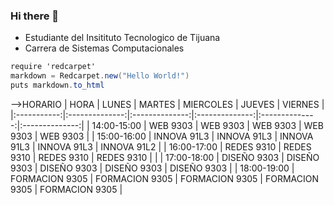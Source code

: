 ### Hi there 👋
- Estudiante del Insitituto Tecnologico de Tijuana
- Carrera de Sistemas Computacionales
```C#
require 'redcarpet'
markdown = Redcarpet.new("Hello World!")
puts markdown.to_html
```

-->HORARIO
|     HORA    |      LUNES     |     MARTES     |    MIERCOLES   |     JUEVES     |     VIERNES    |
|:-----------:|:--------------:|:--------------:|:--------------:|:--------------:|:--------------:|
| 14:00-15:00 |    WEB 9303    |    WEB 9303    |    WEB 9303    |    WEB 9303    |    WEB 9303    |
| 15:00-16:00 |   INNOVA 91L3  |   INNOVA 91L3  |   INNOVA 91L3  |   INNOVA 91L3  |   INNOVA 91L2  |
| 16:00-17:00 |   REDES 9310   |   REDES 9310   |   REDES 9310   |   REDES 9310   |                |
| 17:00-18:00 |   DISEÑO 9303  |   DISEÑO 9303  |   DISEÑO 9303  |   DISEÑO 9303  |   DISEÑO 9303  |
| 18:00-19:00 | FORMACION 9305 | FORMACION 9305 | FORMACION 9305 | FORMACION 9305 | FORMACION 9305 |
